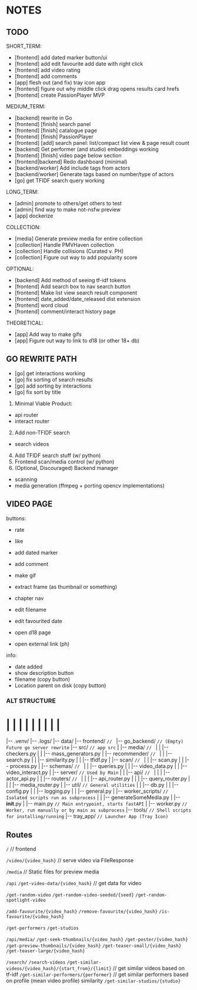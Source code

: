 # NOTES


## TODO


SHORT_TERM:
- [frontend] add dated marker button/ui
- [frontend] add edit favourite add date with right click
- [frontend] add video rating
- [frontend] add comments
- [app] flesh out (and fix) tray icon app
- [frontend] figure out why middle click drag opens results card hrefs
- [frontend] create PassionPlayer MVP

MEDIUM_TERM:
- [backend] rewrite in Go
- [frontend] [finish] search panel
- [frontend] [finish] catalogue page
- [frontend] [finish] PassionPlayer
- [frontend] [add] search panel: list/compact list view & page result count
- [backend] Get performer (and studio) embeddings working
- [frontend] [finish] video page below section
- [frontend|backend] Redo dashboard (minimal)
- [backend/worker] Add include tags from actors
- [backend/worker] Generate tags based on number/type of actors
- [go] get TFIDF search query working

LONG_TERM:
- [admin] promote to others/get others to test
- [admin] find way to make not-nsfw preview
- [app] dockerize


COLLECTION:
- [media] Generate preview media for entire collection
- [collection] Handle PMVHaven collection
- [collection] Handle collisions (Curated v. PH)
- [collection] Figure out way to add popularity score

OPTIONAL:
- [backend] Add method of seeing tf-idf tokens
- [frontend] Add search box to nav search button
- [frontend] Make list view search result component
- [frontend] date_added/date_released dist extension
- [frontend] word cloud
- [frontend] comment/interact history page

THEORETICAL:
- [app] Add way to make gifs
- [app] Figure out way to link to d18 (or other 18+ db)


<!-- - [collection] Handle 3dh collection -->
<!-- - [data] port old favourites -->
<!-- - [media_gen] [fix] seek thumbs alignment -->
<!-- - [frontend] [catalogue_page] Sort by newest added video -->
<!-- - [frontend] [catalogue_page] add thresh and item counts (and numbered count view) -->
<!-- - [app] create tray icon app MVP -->
<!-- - [frontend] add actor cards -->
<!-- - [backend] figure out way to toggle NoCacheMiddleware for dev/prod purposes -->
<!-- - [frontend] [result_card] add initial limit to actors & tags -->
<!-- - [frontend] [finish] related videos section -->
<!-- - [media] Convert entire collection to mp4 -->
<!-- - [media] Transcode non remuxable -->
<!-- - [backend] Review collection ignore/include folder step -->
<!-- - [media] Handle JAV collection -->
<!-- - [media] Handle PH collection -->
<!-- - [frontend] [new] port & clean search page -->
<!-- - [frontend] [new] port & clean video page -->
<!-- - [frontend] [new] port & clean home page -->
<!-- - [frontend] [new] port & clean dashboard page -->
<!-- - [frontend] [new] Add new search result cards -->
<!-- - [frontend] [new] Add new catalogue page -->
<!-- - [frontend] [new] Add new video page -->
<!-- - [frontend] Add nav dropdown to select search result style (for grid view) -->
<!-- - [backend] Add teaser thumbs -->
<!-- - [backend] Add preview media status -->
<!-- - [backend] Find why no similar-videos for f5593d2a6f9a -->
<!-- - [frontend] [new] get header looking like svelte header -->
<!-- - Bring over favourites & make metadata db -->
<!-- - Get tfidf model working -->
<!-- - Improve media generation -->
<!-- - Add subtitles to video -->
<!-- - Get vman script for mkv -> mp4 conversion -->
<!-- - Get seek thumbs sprite sheets working -->
<!-- - Get media generation working -->



## GO REWRITE PATH

- [go] get interactions working
- [go] fix sorting of search results
- [go] add sorting by interactions
- [go] fix sort by title
<!-- - [go] get TFIDF stuff working -->
<!-- - [go] add get actor info -->
<!-- - [go] add get spotlight video -->
<!-- - [go] get catalogue page working -->
<!-- - [go] get enforce media working -->
<!-- - [go] get recommender working -->
<!-- - [go] write go backend demo -->


1. Minimal Viable Product:
  <!-- - serve media (no ensures) -->
  - api router
  - interact router
2. Add non-TFIDF search
  - search videos
  <!-- - get catalogue -->
<!-- 3. Add media ensuring (w/ python) -->
4. Add TFIDF search stuff (w/ python)
5. Frontend scan/media control (w/ python)
6. (Optional, Discouraged) Backend manager
  - scanning
  - media generation (ffmpeg + porting opencv implementations)



## VIDEO PAGE

buttons:
- rate
- like
- add dated marker
- add comment
- make gif
- extract frame (as thumbnail or something)
- chapter nav
- edit filename


- edit favourited date
- open d18 page
- open external link (ph)


info:
- date added
- show description button
- filename (copy button)
- Location parent on disk (copy button)






### ALT STRUCTURE

#   |   |   |   |   |   |   |   |   |
|-- .venv/
|-- .logs/
|-- data/
|-- frontend/               `// `
|-- go_backend/               `// (Empty) Future go server rewrite`
|-- src/                    `// app src`
|   |-- media/            `// `
|   |   |-- checkers.py
|   |   |-- mass_generators.py
|   |-- recommender/            `// `
|   |   |-- search.py
|   |   |-- similarity.py
|   |   |-- tfidf.py
|   |-- scan/            `// `
|   |   |-- scan.py
|   |   |-- process.py
|   |-- schemas/                `// `
|   |   |-- queries.py
|   |   |-- video_data.py
|   |   |-- video_interact.py
|   |-- server/                    `// Used by Main`
|   |   |-- api/                    `// `
|   |   |   |-- actor_api.py
|   |   |-- routers/                `// `
|   |   |   |-- api_router.py
|   |   |   |-- query_router.py
|   |   |   |-- media_router.py
|   |-- util/                    `// General utilities`
|   |   |-- db.py
|   |   |-- config.py
|   |   |-- logging.py
|   |   |-- general.py
|   |-- worker_scripts/             `// Isolated scripts run as subprocess`
|   |   |-- generateSomeMedia.py
|   |-- __init__.py
|   |-- main.py                 `// Main entrypoint, starts fastAPI`
|   |-- worker.py               `// Worker, run manually or by main as subprocess`
|-- tools/          `// Shell scripts for installing/running`
|-- tray_app/       `// Launcher App (Tray Icon)`




## Routes

  `/`   // frontend

  `/video/{video_hash}` // serve video via FileResponse

  `/media`              // Static files for preview media

  `/api`
`/get-video-data/{video_hash}`              // get data for video

`/get-random-video`
`/get-random-video-seeded/{seed}`
`/get-random-spotlight-video`

`/add-favourite/{video_hash}`
`/remove-favourite/{video_hash}`
`/is-favourite/{video_hash}`

`/get-performers`
`/get-studios`

  `/api/media/`
`/get-seek-thumbnails/{video_hash}`
`/get-poster/{video_hash}`
`/get-preview-thumbnails/{video_hash}`
`/get-teaser-small/{video_hash}`
`/get-teaser-large/{video_hash}`

  `/search/`
`/search-videos`
`/get-similar-videos/{video_hash}/{start_from}/{limit}` // get similar videos based on tf-idf
`/get-similar-performers/{performer}`                   // get similar performers based on profile (mean video profile) similarity
`/get-similar-studios/{studio}`



